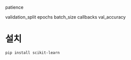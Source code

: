 patience

validation_split
epochs
batch_size
callbacks
val_accuracy


# 설치
```
pip install scikit-learn
```